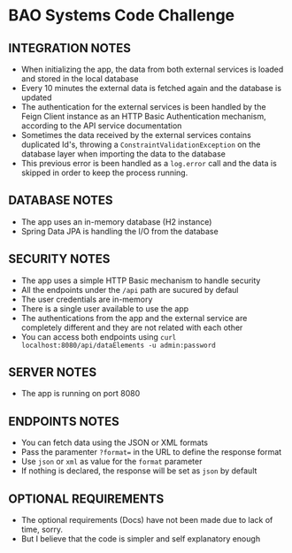# BAO Systems Code Challenge

## INTEGRATION NOTES

- When initializing the app, the data from both external services is loaded and stored in the local database
- Every 10 minutes the external data is fetched again and the database is updated
- The authentication for the external services is been handled by the Feign Client instance as an HTTP Basic Authentication mechanism, according to the API service documentation
- Sometimes the data received by the external services contains duplicated Id's, throwing a `ConstraintValidationException` on the database layer when importing the data to the database
- This previous error is been handled as a `log.error` call and the data is skipped in order to keep the process running. 

## DATABASE NOTES

- The app uses an in-memory database (H2 instance)
- Spring Data JPA is handling the I/O from the database

## SECURITY NOTES

- The app uses a simple HTTP Basic mechanism to handle security
- All the endpoints under the `/api` path are sucured by defaul
- The user credentials are in-memory
- There is a single user available to use the app
- The authentications from the app and the external service are completely different and they are not related with each other
- You can access both endpoints using `curl localhost:8080/api/dataElements -u admin:password`

## SERVER NOTES

- The app is running on port 8080

## ENDPOINTS NOTES

- You can fetch data using the JSON or XML formats
- Pass the paramenter `?format=` in the URL to define the response format
- Use `json` or `xml` as value for the `format` parameter
- If nothing is declared, the response will be set as `json` by default

## OPTIONAL REQUIREMENTS

- The optional requirements (Docs) have not been made due to lack of time, sorry.
- But I believe that the code is simpler and self explanatory enough
 